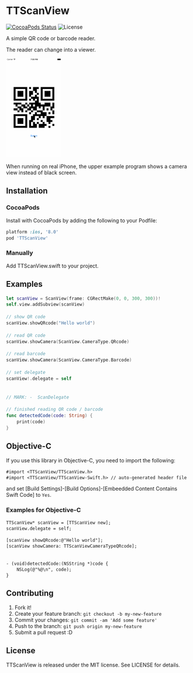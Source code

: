 # TTScanView

[![CocoaPods Status](https://cocoapod-badges.herokuapp.com/v/TTScanView/badge.png)](https://cocoapods.org/?q=ttscanview)
![License](https://cocoapod-badges.herokuapp.com/l/TTScanView/badge.png)

A simple QR code or barcode reader.

The reader can change into a viewer.

<a target="_blank" href="https://raw.githubusercontent.com/tattn/TTScanView/assets/ttscanview.gif">
<img width="30%" height="30%" alt="TTToast" src="https://raw.githubusercontent.com/tattn/TTScanView/assets/ttscanview.gif"></a>

When running on real iPhone, the upper example program shows a camera view instead of black screen.

## Installation

### CocoaPods
Install with CocoaPods by adding the following to your Podfile:
```ruby
platform :ios, '8.0'
pod 'TTScanView'
```

### Manually
Add TTScanView.swift to your project.

## Examples

```swift
let scanView = ScanView(frame: CGRectMake(0, 0, 300, 300))!
self.view.addSubview(scanView)

// show QR code
scanView.showQRcode("Hello world")

// read QR code
scanView.showCamera(ScanView.CameraType.QRcode)

// read barcode
scanView.showCamera(ScanView.CameraType.Barcode)

// set delegate
scanView!.delegate = self


// MARK: -  ScanDelegate

// finished reading QR code / barcode
func detectedCode(code: String) {
	print(code)
}
```

## Objective-C

If you use this library in Objective-C, you need to import the following:

```objc
#import <TTScanView/TTScanView.h>
#import <TTScanView/TTScanView-Swift.h> // auto-generated header file
```

and set [Build Settings]-[Build Options]-[Embeedded Content Contains Swift Code] to `Yes`.

### Examples for Objective-C

```objc
TTScanView* scanView = [TTScanView new];
scanView.delegate = self;

[scanView showQRcode:@"Hello world"];
[scanView showCamera: TTScanViewCameraTypeQRcode];


- (void)detectedCode:(NSString *)code {
	NSLog(@"%@\n", code);
}
```


## Contributing

1. Fork it!
2. Create your feature branch: `git checkout -b my-new-feature`
3. Commit your changes: `git commit -am 'Add some feature'`
4. Push to the branch: `git push origin my-new-feature`
5. Submit a pull request :D

## License

TTScanView is released under the MIT license. See LICENSE for details.
